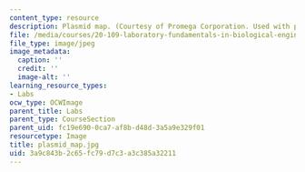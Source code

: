 ```yaml
---
content_type: resource
description: Plasmid map. (Courtesy of Promega Corporation. Used with permission.)
file: /media/courses/20-109-laboratory-fundamentals-in-biological-engineering-fall-2007/3a9c843b2c65fc79d7c3a3c385a32211_plasmid_map.jpg
file_type: image/jpeg
image_metadata:
  caption: ''
  credit: ''
  image-alt: ''
learning_resource_types:
- Labs
ocw_type: OCWImage
parent_title: Labs
parent_type: CourseSection
parent_uid: fc19e690-0ca7-af8b-d48d-3a5a9e329f01
resourcetype: Image
title: plasmid_map.jpg
uid: 3a9c843b-2c65-fc79-d7c3-a3c385a32211
---
```

